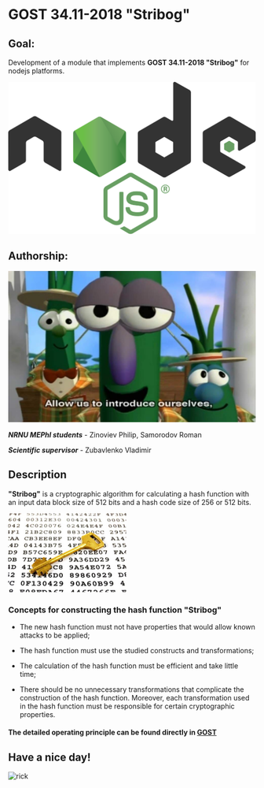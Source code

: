 # GOST 34.11-2018 "Stribog"

## Goal:

Development of a module that implements **GOST 34.11-2018 "Stribog"** for
nodejs platforms.

![Node](https://github.com/drevesina51/images/blob/main/Node.js_logo.svg)

## Authorship:

![introduse](https://github.com/drevesina51/images/blob/main/Screenshot_1.png)

***NRNU MEPhI students*** - Zinoviev Philip, Samorodov Roman

***Scientific supervisor*** - Zubavlenko Vladimir

## Description

**"Stribog"** is a cryptographic algorithm for calculating a hash function with an input data block size of 512 bits and a hash code size of 256 or 512 bits.

![encryption](https://github.com/drevesina51/images/blob/main/ea998544329ec16cb9434c929cd44f5f.jpg)

### Concepts for constructing the hash function "Stribog"

* The new hash function must not have properties that would allow known attacks to be applied;

* The hash function must use the studied constructs and transformations;

* The calculation of the hash function must be efficient and take little time;

* There should be no unnecessary transformations that complicate the construction of the hash function. Moreover, each transformation used in the hash function must be responsible for certain cryptographic properties.

#### **The detailed operating principle can be found directly in [GOST](https://github.com/drevesina51/images/blob/main/1200095035.pdf)** 
           
## Have a nice day!

![rick](https://github.com/drevesina51/images/blob/main/7b7F.gif)
